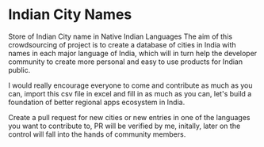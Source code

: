 # Indian City Names

Store of Indian City name in Native Indian Languages
The aim of this crowdsourcing of project is to create a database of cities in India with names in each major language of India, which will in turn help the developer community to create more personal and easy to use products for Indian public.


I would really encourage everyone to come and contribute as much as you can, import this csv file in excel and fill in as much as you can, let's build a foundation of better regional apps ecosystem in India.

Create a pull request for new cities or new entries in one of the languages you want to contribute to, PR will be verified by me, initally, later on the control will fall into the hands of community members.
